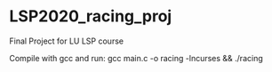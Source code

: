 # LSP2020_racing_proj
Final Project for LU LSP course

Compile with gcc and run:
gcc main.c -o racing -lncurses && ./racing
